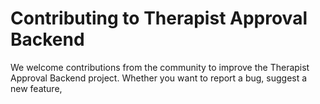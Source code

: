 # Contributing to Therapist Approval Backend

We welcome contributions from the community to improve the Therapist Approval Backend project. Whether you want to report a bug, suggest a new feature, 



